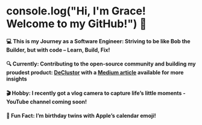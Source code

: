 # console.log("Hi, I'm Grace! Welcome to my GitHub!") 👋</br>
#### 💻 This is my Journey as a Software Engineer: Striving to be like Bob the Builder, but with code – Learn, Build, Fix!<br/>
#### 🔍 Currently: Contributing to the open-source community and building my proudest product: [DeClustor](https://github.com/oslabs-beta/DeClustor/tree/dev) with a [Medium article](https://medium.com/@lo.grace717/streamline-your-cluster-deployments-and-monitoring-with-declustor-a2805802f826) available for more insights
#### 🎬 Hobby: I recently got a vlog camera to capture life’s little moments - YouTube channel coming soon!<br/>
#### 📅 Fun Fact: I’m birthday twins with Apple’s calendar emoji!<br/>
